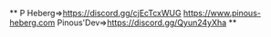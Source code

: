 ** P Heberg=>https://discord.gg/cjEcTcxWUG
https://www.pinous-heberg.com
Pinous'Dev=>https://discord.gg/Qyun24yXha
**
